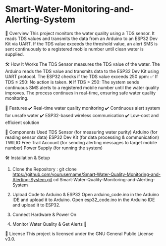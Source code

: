 # Smart-Water-Monitoring-and-Alerting-System

📌 Overview
This project monitors the water quality using a TDS sensor. It reads TDS values and transmits the data from an Arduino to an ESP32 Dev Kit via UART. If the TDS value exceeds the threshold value, an alert SMS is sent continuously to a registered mobile number until clean water is supplied.

🛠️ How It Works
The TDS Sensor measures the TDS value of the water.
The Arduino reads the TDS value and transmits data to the ESP32 Dev Kit using UART protocol.
The ESP32 checks if the TDS value exceeds 250 ppm:
✅ If TDS ≤ 250: No action is taken.
❌ If TDS > 250: The system sends continuous SMS alerts to a registered mobile number until the water quality improves.
The process continues in real-time, ensuring safe water quality monitoring.

🚀 Features
✔️ Real-time water quality monitoring
✔️ Continuous alert system for unsafe water
✔️ ESP32-based wireless communication
✔️ Low-cost and efficient solution

🔧 Components Used
TDS Sensor (for measuring water purity)
Arduino (for reading sensor data)
ESP32 Dev Kit (for data processing & communication)
TWILIO Free Trail Account (for sending alerting messages to target mobile number)
Power Supply (for running the system)

🛠️ Installation & Setup
1) Clone the Repository : git clone https://github.com/yourusername/Smart-Water-Quality-Monitoring-and-Alerting-System.git
cd Smart-Water-Quality-Monitoring-and-Alerting-System

2) Upload Code to Arduino & ESP32
Open arduino_code.ino in the Arduino IDE and upload it to Arduino.
Open esp32_code.ino in the Arduino IDE and upload it to ESP32.

3) Connect Hardware & Power On

4) Monitor Water Quality & Get Alerts 🚨

📜 License
This project is licensed under the GNU General Public License v3.0.
